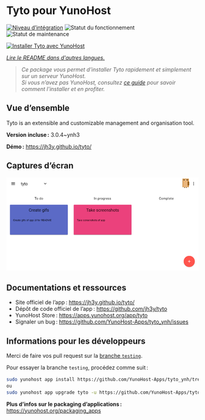 <!--
Nota bene : ce README est automatiquement généré par <https://github.com/YunoHost/apps/tree/master/tools/readme_generator>
Il NE doit PAS être modifié à la main.
-->

# Tyto pour YunoHost

[![Niveau d’intégration](https://dash.yunohost.org/integration/tyto.svg)](https://dash.yunohost.org/appci/app/tyto) ![Statut du fonctionnement](https://ci-apps.yunohost.org/ci/badges/tyto.status.svg) ![Statut de maintenance](https://ci-apps.yunohost.org/ci/badges/tyto.maintain.svg)

[![Installer Tyto avec YunoHost](https://install-app.yunohost.org/install-with-yunohost.svg)](https://install-app.yunohost.org/?app=tyto)

*[Lire le README dans d'autres langues.](./ALL_README.md)*

> *Ce package vous permet d’installer Tyto rapidement et simplement sur un serveur YunoHost.*  
> *Si vous n’avez pas YunoHost, consultez [ce guide](https://yunohost.org/install) pour savoir comment l’installer et en profiter.*

## Vue d’ensemble

Tyto is an extensible and customizable management and organisation tool.

**Version incluse :** 3.0.4~ynh3

**Démo :** <https://jh3y.github.io/tyto/>

## Captures d’écran

![Capture d’écran de Tyto](./doc/screenshots/screenshot.png)

## Documentations et ressources

- Site officiel de l’app : <https://jh3y.github.io/tyto/>
- Dépôt de code officiel de l’app : <https://github.com/jh3y/tyto>
- YunoHost Store : <https://apps.yunohost.org/app/tyto>
- Signaler un bug : <https://github.com/YunoHost-Apps/tyto_ynh/issues>

## Informations pour les développeurs

Merci de faire vos pull request sur la [branche `testing`](https://github.com/YunoHost-Apps/tyto_ynh/tree/testing).

Pour essayer la branche `testing`, procédez comme suit :

```bash
sudo yunohost app install https://github.com/YunoHost-Apps/tyto_ynh/tree/testing --debug
ou
sudo yunohost app upgrade tyto -u https://github.com/YunoHost-Apps/tyto_ynh/tree/testing --debug
```

**Plus d’infos sur le packaging d’applications :** <https://yunohost.org/packaging_apps>

